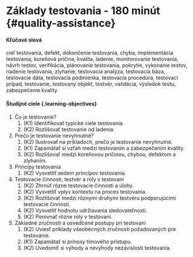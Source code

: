 # Základy testovania - 180 minút {#quality-assistance}

#### Kľúčové slová

cieľ testovania, defekt, dokončenie testovania, chyba, implementácia testovania, koreňová príčina, kvalita, ladenie, monitorovanie testovania, návrh testov, verifikácia, plánovanie testovania, pokrytie, vykonanie testov, riadenie testovania, zlyhanie, testovacia analýza, testovacia báza, testovacie dáta, testovacia podmienka, testovacia procedúra, testovací prípad, testovanie, testovaný objekt, testvér, validácia, výsledok testu, zabezpečenie kvality

#### Študijné ciele {.learning-objectives}

1. Čo je testovanie? 
   1. (K1) Identifikovať typické ciele testovania.
   1. (K2) Rozlišovať testovanie od ladenia.
1. Prečo je testovanie nevyhnutné?
   1. (K2) Ilustrovať na príkladoch, prečo je testovanie nevyhnutné.
   1. (K1) Zapamätať si vzťah medzi testovaním a zabezpečením kvality.
   1. (K2) Rozlišovať medzi koreňovou príčinou, chybou, defektom a zlyhaním.
1. Princípy testovania
   1. (K2) Vysvetliť sedem princípov testovania.
1. Testovacie činnosti, testvér a roly v testovaní
   1. (K2) Zhrnúť rôzne testovacie činnosti a úlohy.
   1. (K2) Vysvetliť vplyv kontextu na proces testovania.
   1. (K2) Rozlišovať medzi rôznymi druhymi testvéru podporujúcimi testovacie činnosti.
   1. (K2) Vysvetliť hodnotu udržiavania sledovateľnosti.
   1. (K2) Porovnať rôzne roly v testovaní.
1. Základné zručnosti a osvedčené postupy pri testovaní
   1. (K2) Uviesť príklady všeobecných zručností požadovaných pre testovanie.
   1. (K1) Zapamätať si prínosy tímového prístupu.
   1. (K2) Uvedomiť si výhody a nevýhody nezávislosti testovania.
